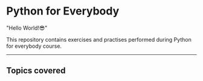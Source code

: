 # Python for Everybody

"Hello World!😎"

This repository contains exercises and practises performed during Python for everybody course.

---

## Topics covered

